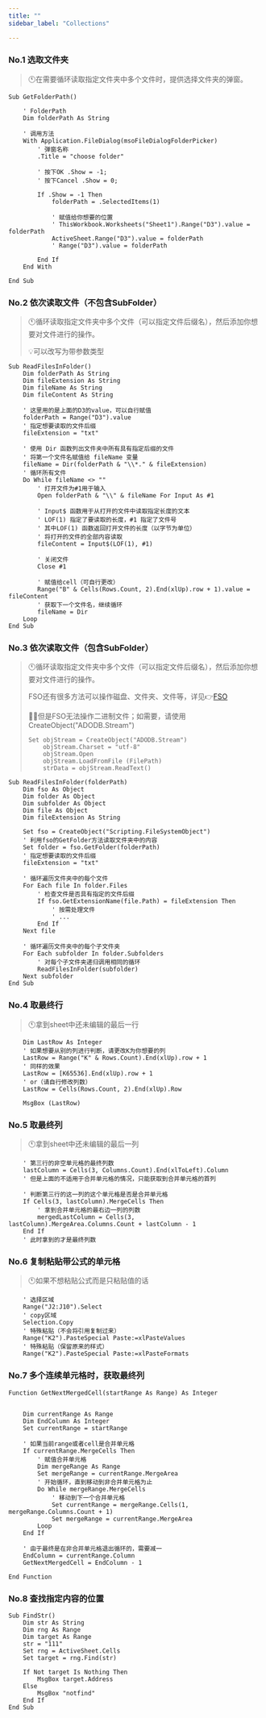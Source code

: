 ```yaml
---
title: ""
sidebar_label: "Collections"

---
```


### No.1 选取文件夹

> :clock11:在需要循环读取指定文件夹中多个文件时，提供选择文件夹的弹窗。

```vba
Sub GetFolderPath()

    ' FolderPath
    Dim folderPath As String

    ' 调用方法
    With Application.FileDialog(msoFileDialogFolderPicker)
        ' 弹窗名称
        .Title = "choose folder"

        ' 按下OK .Show = -1;
        ' 按下Cancel .Show = 0;

        If .Show = -1 Then
            folderPath = .SelectedItems(1)

            ' 赋值给你想要的位置
            ' ThisWorkbook.Worksheets("Sheet1").Range("D3").value = folderPath
            ActiveSheet.Range("D3").value = folderPath
            ' Range("D3").value = folderPath

        End If
    End With

End Sub
```

### No.2 依次读取文件（不包含SubFolder）

> :clock11:循环读取指定文件夹中多个文件（可以指定文件后缀名），然后添加你想要对文件进行的操作。
> 
> :bulb:可以改写为带参数类型

```vba
Sub ReadFilesInFolder()
    Dim folderPath As String
    Dim fileExtension As String
    Dim fileName As String
    Dim fileContent As String

    ' 这里用的是上面的D3的value，可以自行赋值
    folderPath = Range("D3").value
    ' 指定想要读取的文件后缀
    fileExtension = "txt"

    ' 使用 Dir 函数列出文件夹中所有具有指定后缀的文件
    ' 将第一个文件名赋值给 fileName 变量
    fileName = Dir(folderPath & "\\*." & fileExtension)
    ' 循环所有文件
    Do While fileName <> ""
        ' 打开文件为#1用于输入
        Open folderPath & "\\" & fileName For Input As #1

        ' Input$ 函数用于从打开的文件中读取指定长度的文本
        ' LOF(1) 指定了要读取的长度，#1 指定了文件号
        ' 其中LOF(1) 函数返回打开文件的长度（以字节为单位）
        ' 将打开的文件的全部内容读取
        fileContent = Input$(LOF(1), #1)

        ' 关闭文件
        Close #1

        ' 赋值给cell（可自行更改）
        Range("B" & Cells(Rows.Count, 2).End(xlUp).row + 1).value = fileContent
        ' 获取下一个文件名，继续循环
        fileName = Dir
    Loop
End Sub
```

### No.3 依次读取文件（包含SubFolder）

> :clock11:循环读取指定文件夹中多个文件（可以指定文件后缀名），然后添加你想要对文件进行的操作。
> 
> FSO还有很多方法可以操作磁盘、文件夹、文件等，详见:point_right:[FSO](https://learn.microsoft.com/zh-tw/office/vba/language/reference/user-interface-help/filesystemobject-object "go")
> 
> :no_good_man:但是FSO无法操作二进制文件；如需要，请使用CreateObject("ADODB.Stream")
> 
> ```vba
> Set objStream = CreateObject("ADODB.Stream")
>     objStream.Charset = "utf-8"
>     objStream.Open
>     objStream.LoadFromFile (FilePath)
>     strData = objStream.ReadText()
> ```

```vba
Sub ReadFilesInFolder(folderPath)
    Dim fso As Object
    Dim folder As Object
    Dim subfolder As Object
    Dim file As Object
    Dim fileExtension As String    

    Set fso = CreateObject("Scripting.FileSystemObject")
    ' 利用fso的GetFolder方法读取文件夹中的内容
    Set folder = fso.GetFolder(folderPath)
    ' 指定想要读取的文件后缀
    fileExtension = "txt"

    ' 循环遍历文件夹中的每个文件
    For Each file In folder.Files
        ' 检查文件是否具有指定的文件后缀
        If fso.GetExtensionName(file.Path) = fileExtension Then
            ' 按需处理文件
            ' ...
        End If
    Next file

    ' 循环遍历文件夹中的每个子文件夹
    For Each subfolder In folder.Subfolders
        ' 对每个子文件夹递归调用相同的循环
        ReadFilesInFolder(subfolder)
    Next subfolder
End Sub
```

### No.4 取最终行

> :clock11:拿到sheet中还未编辑的最后一行

```vba
    Dim LastRow As Integer
    ' 如果想要从别的列进行判断，请更改K为你想要的列
    LastRow = Range("K" & Rows.Count).End(xlUp).row + 1
    ' 同样的效果
    LastRow = [K65536].End(xlUp).row + 1
    ' or（请自行修改列数）
    LastRow = Cells(Rows.Count, 2).End(xlUp).Row

    MsgBox (LastRow)
```

### No.5 取最终列

> :clock11:拿到sheet中还未编辑的最后一列

```vba
    ' 第三行的非空单元格的最终列数
    lastColumn = Cells(3, Columns.Count).End(xlToLeft).Column
    ' 但是上面的不适用于合并单元格的情况，只能获取到合并单元格的首列

    ' 判断第三行的这一列的这个单元格是否是合并单元格
    If Cells(3, lastColumn).MergeCells Then
        ' 拿到合并单元格的最右边一列的列数
        mergedLastColumn = Cells(3, lastColumn).MergeArea.Columns.Count + lastColumn - 1
    End If
    ' 此时拿到的才是最终列数
```

### No.6 复制粘贴带公式的单元格

> :clock11:如果不想粘贴公式而是只粘贴值的话

```vba
    ' 选择区域
    Range("J2:J10").Select
    ' copy区域
    Selection.Copy
    ' 特殊粘贴（不会将引用复制过来）
    Range("K2").PasteSpecial Paste:=xlPasteValues
    ' 特殊粘贴（保留原来的样式）
    Range("K2").PasteSpecial Paste:=xlPasteFormats
```

### No.7 多个连续单元格时，获取最终列

```vba
Function GetNextMergedCell(startRange As Range) As Integer


    Dim currentRange As Range
    Dim EndColumn As Integer
    Set currentRange = startRange

    ' 如果当前range或者cell是合并单元格
    If currentRange.MergeCells Then
        ' 赋值合并单元格
        Dim mergeRange As Range
        Set mergeRange = currentRange.MergeArea
        ' 开始循环，直到移动到非合并单元格为止
        Do While mergeRange.MergeCells
            ' 移动到下一个合并单元格
            Set currentRange = mergeRange.Cells(1, mergeRange.Columns.Count + 1)
            Set mergeRange = currentRange.MergeArea
        Loop
    End If

    ' 由于最终是在非合并单元格退出循环的，需要减一
    EndColumn = currentRange.Column
    GetNextMergedCell = EndColumn - 1

End Function
```

### No.8 查找指定内容的位置

```vba
Sub FindStr()
    Dim str As String
    Dim rng As Range
    Dim target As Range
    str = "111"
    Set rng = ActiveSheet.Cells
    Set target = rng.Find(str)
    
    If Not target Is Nothing Then
        MsgBox target.Address
    Else
        MsgBox "notfind"
    End If
End Sub
```
